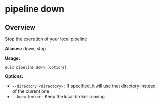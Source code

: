 # pipeline down

## Overview

Stop the execution of your local pipeline

**Aliases:** down, stop

**Usage:**

```
quix pipeline down [options]
```

**Options:**

- `--directory <directory>` : If specified, it will use that directory instead of the current one
- `--keep-broker` : Keep the local broker running

